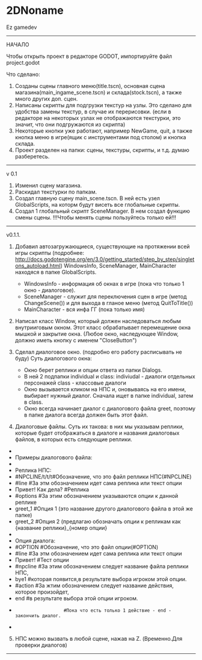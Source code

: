 # 2DNoname
Ez gamedev

____________________________________________
НАЧАЛО

Чтобы открыть проект в редакторе GODOT, импортируйте файл project.godot

Что сделано: 
1. Созданы сцены главного меню(title.tscn), основная сцена магазина(main_ingame_scene.tscn) и склада(stock.tscn),
	а также много других доп. сцен.
2. Написаны скрипты для подгрузки текстур на узлы. Это сделано для удобства замены текстур, в случае их перерисовки.
 (если в редакторе на некоторых узлах не отображаются текстурки, это значит, что они подгружаются из скрипта)
3. Некоторые кнопки уже работают, например NewGame, quit, а также кнопка меню в игре(ящик с инструментами под столом) 
	и кнопка склада. 
4. Проект разделен на папки: сцены, текстуры, скрипты, и т.д. думаю разберетесь.	
____________________________________________

v 0.1

1. Изменил сцену магазина.
2. Раскидал текстурки по папкам.
3. Создал главную сцену main_scene.tscn. В ней есть узел GlobalScripts, на которм будут висеть все глобальные скрипты.
4. Создал 1 глобальный скрипт ScеneManager. В нем создал функцию смены сцены. 
											!!!Чтобы менять сцены пользуйтесь только ей!!!
____________________________________________											

v0.1.1.

1. Добавил автозагружающиеся, существующие на протяжении всей игры скрипты
	(подробнее: http://docs.godotengine.org/en/3.0/getting_started/step_by_step/singletons_autoload.html)
	WindowsInfo, SceneManager, MainCharacter находяся в папке GlobalScripts.
	- WindowsInfo 	- информация об окнах в игре (пока что только 1 окно - диалоговое).
	- SceneManager 	- служит для переключения сцен в игре (метод ChangeScene()) и для выхода в гланое меню
	  (метод QuitToTitle())
	- MainCharacter - вся инфа ГГ (пока только имя)
2. Написал класс Window, который должен наследоваться любым внутрииговым окном. Этот класс обрабатывает перемещение окна мышкой
	и закрытие окна. (Любое окно, наследующее Window, должно иметь кнопку с именем "CloseButton")
3. Сделал диалоговое окно. (подробно его работу расписывать не буду)
	Суть диалогового окна:
	- Окно берет реплики и опции ответа из папки Dialogs.
	- В ней 2 подпапки individual и class:
		indiviudal 	- диалоги отдельных персонажей
		class 		- классовые диалоги
	- Окно вызывается кликом на НПС и, оновываясь на его имени, выбирает нужный диалог. Сначала ищет в папке
		individual, затем в class. 
	- Окно всегда начинает диалог с диалогового файла greet, поэтому в папке диалога всегда должен быть этот файл.

4. Диалоговые файлы.
	Суть их такова: в них мы указывам реплики, которые будет отображаться в диалоге и названия диалоговых
	файлов, в которых есть следующие реплики.
-	
-	Примеры диалогового файла:
-	
-	Реплика НПС:
-	#NPCLINE/t/t/t#Обозначение, что это файл реплики НПС(#NPCLINE)
-	#line				#За этм обозначением идет сама реплика или текст опции
-	Привет! Как дела?   #Реплика
-	#options			#За этим обозначением указываются опции к данной реплике
-	greet_1    			#Опция 1 (это название другого диалогового файла в этой же папке)
-	greet_2				#Опция 2 (предлагаю обозначать опции к репликам как {название реплики}_{номер опции}
-	
-	Опция диалога:
-	#OPTION				#Обозначение, что это файл опции(#OPTION)
-	#line				#За этм обозначением идет сама реплика или текст опции
-	Привет!				#Тест опции
-	#npcline        	#За этим обозначением следует название файла реплики НПС,
-	bye1				#которая появится,в результате выбора игроком этой опции.	
-	#action             #За жтим обозначением следует название действия, которое произойдет,
-	end					#в результате выбора этой опции игроком.
-						#Пока что есть только 1 действие - end - закончить диалог.
-						
5. НПС можно вызвать в любой сцене, нажав на Z. (Временно.Для проверки диалогов)
____________________________________________
	
